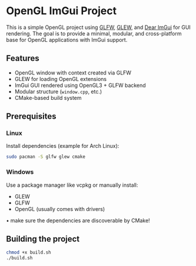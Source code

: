 # OpenGL ImGui Project

This is a simple OpenGL project using [GLFW](https://www.glfw.org/), [GLEW](http://glew.sourceforge.net/), and [Dear ImGui](https://github.com/ocornut/imgui) for GUI rendering. The goal is to provide a minimal, modular, and cross-platform base for OpenGL applications with ImGui support.

## Features

- OpenGL window with context created via GLFW
- GLEW for loading OpenGL extensions
- ImGui GUI rendered using OpenGL3 + GLFW backend
- Modular structure (`window.cpp`, etc.)
- CMake-based build system

## Prerequisites

### Linux

Install dependencies (example for Arch Linux):

```bash
sudo pacman -S glfw glew cmake
```
### Windows

Use a package manager like vcpkg or manually install:
+ GLEW
+ GLFW
+ OpenGL (usually comes with drivers)

• make sure the dependencies are discoverable by CMake!
  
## Building the project

```bash
chmod +x build.sh
./build.sh

```

